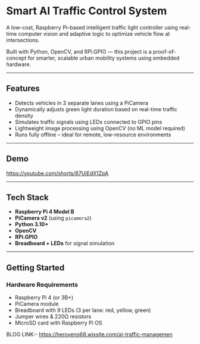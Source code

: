 #  Smart AI Traffic Control System

A low-cost, Raspberry Pi–based intelligent traffic light controller using real-time computer vision and adaptive logic to optimize vehicle flow at intersections.

Built with Python, OpenCV, and RPi.GPIO — this project is a proof-of-concept for smarter, scalable urban mobility systems using embedded hardware.



---

##  Features

-  Detects vehicles in 3 separate lanes using a PiCamera
-  Dynamically adjusts green light duration based on real-time traffic density
-  Simulates traffic signals using LEDs connected to GPIO pins
-  Lightweight image processing using OpenCV (no ML model required)
-  Runs fully offline – ideal for remote, low-resource environments

---

## Demo

https://youtube.com/shorts/67UjEdX1ZpA

---

##  Tech Stack

- **Raspberry Pi 4 Model B**
- **PiCamera v2** (using `picamera2`)
- **Python 3.10+**
- **OpenCV**
- **RPi.GPIO**
- **Breadboard + LEDs** for signal simulation

---

## Getting Started

###  Hardware Requirements

- Raspberry Pi 4 (or 3B+)
- PiCamera module
- Breadboard with 9 LEDs (3 per lane: red, yellow, green)
- Jumper wires & 220Ω resistors
- MicroSD card with Raspberry Pi OS

BLOG LINK:-
https://heroveno68.wixsite.com/ai-traffic-managemen
